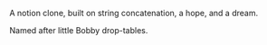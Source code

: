 A notion clone, built on string concatenation, a hope, and a dream.

Named after little Bobby drop-tables.
